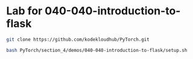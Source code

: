 # Lab for 040-040-introduction-to-flask
```bash
git clone https://github.com/kodekloudhub/PyTorch.git
```

```bash
bash PyTorch/section_4/demos/040-040-introduction-to-flask/setup.sh
```

